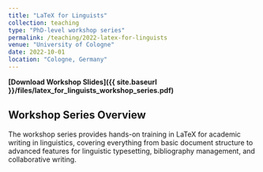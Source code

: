 ```yaml
---
title: "LaTeX for Linguists"
collection: teaching
type: "PhD-level workshop series"
permalink: /teaching/2022-latex-for-linguists
venue: "University of Cologne"
date: 2022-10-01
location: "Cologne, Germany"
---
```


**[Download Workshop Slides]({{ site.baseurl }}/files/latex_for_linguists_workshop_series.pdf)**


## Workshop Series Overview

The workshop series provides hands-on training in LaTeX for academic writing in linguistics, covering everything from basic document structure to advanced features for linguistic typesetting, bibliography management, and collaborative writing.

